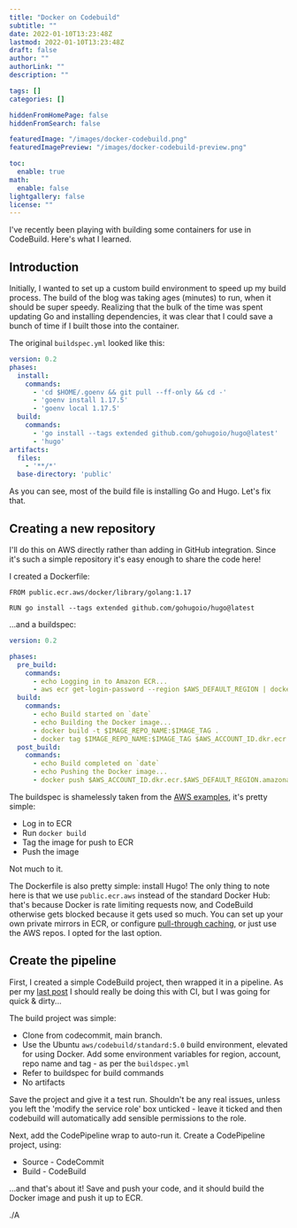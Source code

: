 ```yaml
---
title: "Docker on Codebuild"
subtitle: ""
date: 2022-01-10T13:23:48Z
lastmod: 2022-01-10T13:23:48Z
draft: false
author: ""
authorLink: ""
description: ""

tags: []
categories: []

hiddenFromHomePage: false
hiddenFromSearch: false

featuredImage: "/images/docker-codebuild.png"
featuredImagePreview: "/images/docker-codebuild-preview.png"

toc:
  enable: true
math:
  enable: false
lightgallery: false
license: ""
---
```

I've recently been playing with building some containers for use in CodeBuild. Here's what I learned.
<!--more-->

## Introduction

Initially, I wanted to set up a custom build environment to speed up my build process. The build of the blog was taking ages (minutes) to run, when it should be super speedy. Realizing that the bulk of the time was spent updating Go and installing dependencies, it was clear that I could save a bunch of time if I built those into the container. 

The original `buildspec.yml` looked like this:

```yaml
version: 0.2
phases:
  install:
    commands:
      - 'cd $HOME/.goenv && git pull --ff-only && cd -'
      - 'goenv install 1.17.5'
      - 'goenv local 1.17.5'
  build:
    commands:
      - 'go install --tags extended github.com/gohugoio/hugo@latest'
      - 'hugo'
artifacts:
  files:
    - '**/*'
  base-directory: 'public'
```

As you can see, most of the build file is installing Go and Hugo. Let's fix that.

## Creating a new repository

I'll do this on AWS directly rather than adding in GitHub integration. Since it's such a simple repository it's easy enough to share the code here!

I created a Dockerfile:

```docker
FROM public.ecr.aws/docker/library/golang:1.17

RUN go install --tags extended github.com/gohugoio/hugo@latest
```

...and a buildspec:

```yaml
version: 0.2

phases:
  pre_build:
    commands:
      - echo Logging in to Amazon ECR...
      - aws ecr get-login-password --region $AWS_DEFAULT_REGION | docker login --username AWS --password-stdin $AWS_ACCOUNT_ID.dkr.ecr.$AWS_DEFAULT_REGION.amazonaws.com
  build:
    commands:
      - echo Build started on `date`
      - echo Building the Docker image...          
      - docker build -t $IMAGE_REPO_NAME:$IMAGE_TAG .
      - docker tag $IMAGE_REPO_NAME:$IMAGE_TAG $AWS_ACCOUNT_ID.dkr.ecr.$AWS_DEFAULT_REGION.amazonaws.com/$IMAGE_REPO_NAME:$IMAGE_TAG      
  post_build:
    commands:
      - echo Build completed on `date`
      - echo Pushing the Docker image...
      - docker push $AWS_ACCOUNT_ID.dkr.ecr.$AWS_DEFAULT_REGION.amazonaws.com/$IMAGE_REPO_NAME:$IMAGE_TAG
```

The buildspec is shamelessly taken from the [AWS examples](https://docs.aws.amazon.com/codebuild/latest/userguide/sample-docker.html), it's pretty simple:

* Log in to ECR
* Run `docker build`
* Tag the image for push to ECR
* Push the image

Not much to it.

The Dockerfile is also pretty simple: install Hugo! The only thing to note here is that we use `public.ecr.aws` instead of the standard Docker Hub: that's because Docker is rate limiting requests now, and CodeBuild otherwise gets blocked because it gets used so much. You can set up your own private mirrors in ECR, or configure [pull-through caching](https://aws.amazon.com/about-aws/whats-new/2021/11/amazon-ecr-cache-repositories/), or just use the AWS repos. I opted for the last option.

## Create the pipeline

First, I created a simple CodeBuild project, then wrapped it in a pipeline. As per my [last post](https://www.shearn89.com/2022/01/05/hugo-migration/) I should really be doing this with CI, but I was going for quick & dirty...

The build project was simple:

* Clone from codecommit, main branch.
* Use the Ubuntu `aws/codebuild/standard:5.0` build environment, elevated for using Docker. Add some environment variables for region, account, repo name and tag - as per the `buildspec.yml`
* Refer to buildspec for build commands
* No artifacts

Save the project and give it a test run. Shouldn't be any real issues, unless you left the 'modify the service role' box unticked - leave it ticked and then codebuild will automatically add sensible permissions to the role.

Next, add the CodePipeline wrap to auto-run it. Create a CodePipeline project, using:

* Source - CodeCommit
* Build - CodeBuild

...and that's about it! Save and push your code, and it should build the Docker image and push it up to ECR.

./A
